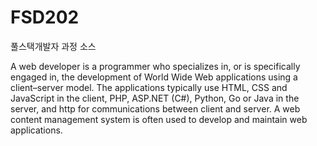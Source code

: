 # FSD202
풀스택개발자 과정 소스

A web developer is a programmer who specializes in, or is specifically engaged in, the development
of World Wide Web applications using a client–server model. The applications typically use HTML, 
CSS and JavaScript in the client, PHP, ASP.NET (C#), Python, Go or Java in the server, and http 
for communications between client and server. A web content management system is often used to 
develop and maintain web applications.
